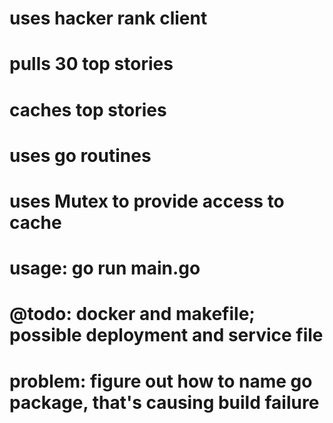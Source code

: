 # uses hacker rank client
# pulls 30 top stories
# caches top stories
# uses go routines
# uses Mutex to provide access to cache
# usage: go run main.go
# @todo: docker and makefile; possible deployment and service file
# problem: figure out how to name go package, that's causing build failure
